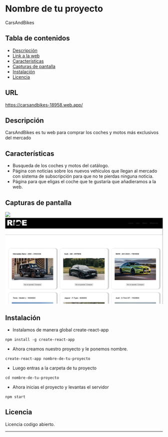 # Nombre de tu proyecto

CarsAndBikes

## Tabla de contenidos

- [Descripción](#descripción)
- [Link a la web](#URL)
- [Características](#características)
- [Capturas de pantalla](#capturas-de-pantalla)
- [Instalación](#instalación)
- [Licencia](#licencia)

## URL

https://carsandbikes-18958.web.app/

## Descripción

CarsAndBikes es tu web para comprar los coches y motos más exclusivos del mercado

## Características

- Busqueda de los coches y motos del catálogo.
- Página con noticias sobre los nuevos vehículos que llegan al mercado con sistema de subscripción para que no te pierdas ninguna noticia.
- Página para que eligas el coche que te gustaría que añadieramos a la web.

## Capturas de pantalla

![](public/assets/Home.png)
![](public/assets/Cars.png)

## Instalación

- Instalamos de manera global create-react-app

```
npm install -g create-react-app
```

- Ahora creamos nuestro proyecto y le ponemos nombre.

```
create-react-app nombre-de-tu-proyecto
```

- Luego entras a la carpeta de tu proyecto

```
cd nombre-de-tu-proyecto
```

- Ahora inicias el proyecto y levantas el servidor

```
npm start
```

## Licencia

Licencia codigo abierto.

---

